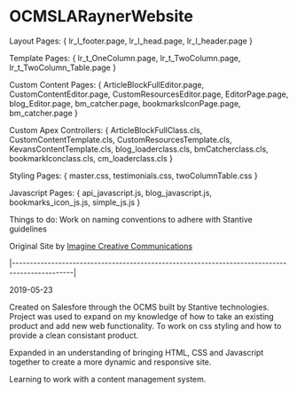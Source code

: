 # OCMSLARaynerWebsite

Layout Pages: {
lr_l_footer.page, 
lr_l_head.page, 
lr_l_header.page }

Template Pages: {
lr_t_OneColumn.page, 
lr_t_TwoColumn.page,
lr_t_TwoColumn_Table.page }

Custom Content Pages: {
ArticleBlockFullEditor.page,
CustomContentEditor.page,
CustomResourcesEditor.page,
EditorPage.page, 
blog_Editor.page,
bm_catcher.page,
bookmarksIconPage.page, 
bm_catcher.page }

Custom Apex Controllers: {
ArticleBlockFullClass.cls,
CustomContentTemplate.cls,
CustomResourcesTemplate.cls,
KevansContentTemplate.cls, 
blog_loaderclass.cls,
bmCatcherclass.cls,
bookmarkIconclass.cls, 
cm_loaderclass.cls }

Styling Pages: {
master.css,
testimonials.css,
twoColumnTable.css }

Javascript Pages: {
api_javascript.js,
blog_javascript.js,
bookmarks_icon_js.js,
simple_js.js }


Things to do:
Work on naming conventions to adhere with Stantive guidelines



Original Site by 
<a href="http://imaginecreative.com" target="_blank">Imagine Creative Communications</a>


|-----------------------------------------------------------------------------------------------|

2019-05-23

Created on Salesfore through the OCMS built by Stantive technologies. Project was used to expand on my knowledge of how to take an existing product and add new web functionality. To work on css styling and how to provide a clean consistant product.

Expanded in an understanding of bringing HTML, CSS and Javascript together to create a more dynamic and responsive site.

Learning to work with a content management system.

